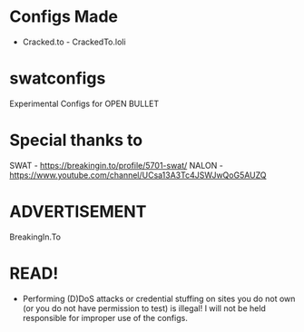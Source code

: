 # Configs Made
- Cracked.to - CrackedTo.loli

# swatconfigs
Experimental Configs for OPEN BULLET

# Special thanks to
SWAT - https://breakingin.to/profile/5701-swat/
NALON - https://www.youtube.com/channel/UCsa13A3Tc4JSWJwQoG5AUZQ

# ADVERTISEMENT 
BreakingIn.To

# READ!
- Performing (D)DoS attacks or credential stuffing on sites you do not own (or you do not have permission to test) is illegal! I will not be held responsible for improper use of the configs.
